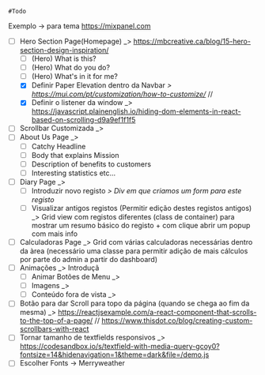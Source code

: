 	#Todo
Exemplo -> para tema https://mixpanel.com
- [ ] Hero Section Page(Homepage) _>  https://mbcreative.ca/blog/15-hero-section-design-inspiration/
	- [ ] (Hero) What is this?
	- [ ] (Hero) What do you do?
	- [ ] (Hero) What's in it for me?
	- [x] Definir Paper Elevation dentro da Navbar _>  https://mui.com/pt/customization/how-to-customize/_ //
	- [x] Definir o listener da window _> https://javascript.plainenglish.io/hiding-dom-elements-in-react-based-on-scrolling-d9a9ef1f1f5
- [ ] Scrollbar Customizada _>
- [ ] About Us Page _> 
	- [ ] Catchy Headline
	- [ ] Body that explains Mission
	- [ ] Description of benefits to customers
	- [ ] Interesting statistics etc...
- [ ] Diary Page _> 
	- [ ] Introduzir novo registo _> Div em que criamos um form para este registo_
	- [ ] Visualizar antigos registos (Permitir edição destes registos antigos) _> Grid view com registos diferentes (class de container) para mostrar um resumo básico do registo + com clique abrir um popup com mais info
- [ ] Calculadoras Page _> Grid com várias calculadoras necessárias dentro da àrea (necessário uma classe para permitir adição de mais cálculos por parte do admin a partir do dashboard)
- [ ] Animações  _> Introduçã
	- [ ] Animar Botões de Menu _> 
	- [ ] Imagens  _> 
	- [ ] Conteúdo fora de vista _>  
- [ ] Botão para dar Scroll para topo da página (quando se chega ao fim da mesma)  _>  https://reactjsexample.com/a-react-component-that-scrolls-to-the-top-of-a-page/ // https://www.thisdot.co/blog/creating-custom-scrollbars-with-react
- [ ] Tornar tamanho de textfields responsivos _> https://codesandbox.io/s/textfield-with-media-query-gcoy0?fontsize=14&hidenavigation=1&theme=dark&file=/demo.js
- [ ] Escolher Fonts -> Merryweather